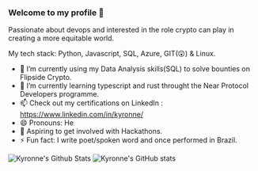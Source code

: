 ### Welcome to my profile 👋

Passionate about devops and interested in the role crypto can play in creating a more equitable world.

My tech stack: Python, Javascript, SQL, Azure, GIT(😲) & Linux.

- 🔭 I’m currently using my Data Analysis skills(SQL) to solve bounties on Flipside Crypto.
- 🌱 I’m currently learning typescript and rust throught the Near Protocol Developers programme.
- 📫 Check out my certifications on LinkedIn : https://www.linkedin.com/in/kyronne/
- 😄 Pronouns: He
- 🧭 Aspiring to get involved with Hackathons.
- ⚡ Fun fact: I write poet/spoken word and once performed in Brazil.


![Kyronne's Github Stats](https://github-readme-stats.vercel.app/api/top-langs/?username=kyronne&layout=compact&hide_border=false&theme=darcula&bg_color=00000000&langs_count=6) ![Kyronne's GitHub stats](https://github-readme-stats.vercel.app/api?username=kyronne&count_private=true&layout=compact&hide_border=false&theme=darcula&bg_color=00000000)
